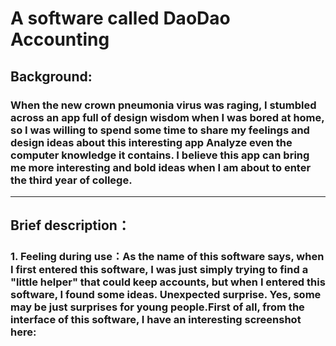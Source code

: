 # A software called DaoDao Accounting
## Background:
### When the new crown pneumonia virus was raging, I stumbled across an app full of design wisdom when I was bored at home, so I was willing to spend some time to share my feelings and design ideas about this interesting app Analyze even the computer knowledge it contains. I believe this app can bring me more interesting and bold ideas when I am about to enter the third year of college.
---
## Brief description：
### 1. Feeling during use：As the name of this software says, when I first entered this software, I was just simply trying to find a "little helper" that could keep accounts, but when I entered this software, I found some ideas. Unexpected surprise. Yes, some may be just surprises for young people.First of all, from the interface of this software, I have an interesting screenshot here: 

